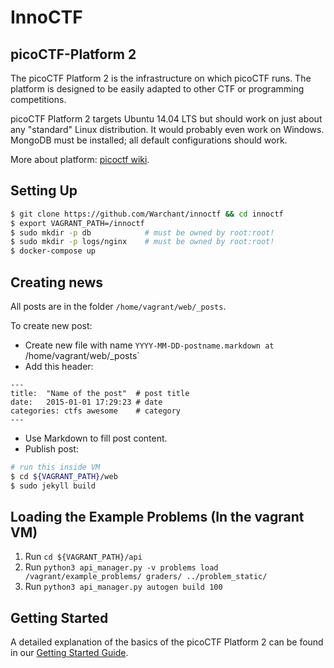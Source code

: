 # InnoCTF


picoCTF-Platform 2
-----------

The picoCTF Platform 2 is the infrastructure on which picoCTF runs. The 
platform is designed to be easily adapted to other CTF or programming 
competitions.

picoCTF Platform 2 targets Ubuntu 14.04 LTS but should work on just about 
any "standard" Linux distribution. It would probably even work on 
Windows. MongoDB must be installed; all default configurations should 
work.

More about platform: [picoctf wiki](./GettingStarted.md).


Setting Up
------------
```bash
$ git clone https://github.com/Warchant/innoctf && cd innoctf
$ export VAGRANT_PATH=/innoctf
$ sudo mkdir -p db            # must be owned by root:root! 
$ sudo mkdir -p logs/nginx    # must be owned by root:root!
$ docker-compose up
```


Creating news
------------
All posts are in the folder `/home/vagrant/web/_posts`. 

To create new post:

- Create new file with name `YYYY-MM-DD-postname.markdown at `/home/vagrant/web/_posts`
- Add this header:
```
---
title:  "Name of the post"  # post title
date:   2015-01-01 17:29:23 # date 
categories: ctfs awesome    # category
---
```
- Use Markdown to fill post content.
- Publish post:
```bash
# run this inside VM
$ cd ${VAGRANT_PATH}/web
$ sudo jekyll build
```


Loading the Example Problems (In the vagrant VM)
------------
1. Run `cd ${VAGRANT_PATH}/api`
2. Run `python3 api_manager.py -v problems load /vagrant/example_problems/ graders/ ../problem_static/`
3. Run `python3 api_manager.py autogen build 100`



Getting Started
---------------

A detailed explanation of the basics of the picoCTF Platform 2 can be found in our [Getting Started Guide](GettingStarted.md).
